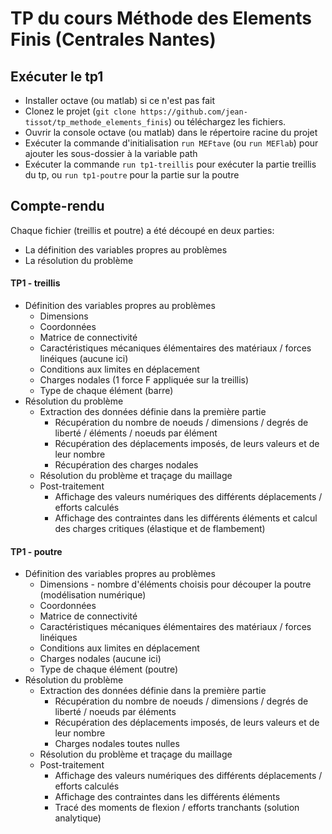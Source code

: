 # TP du cours Méthode des Elements Finis (Centrales Nantes)
## Exécuter le tp1
- Installer octave (ou matlab) si ce n'est pas fait
- Clonez le projet (`git clone https://github.com/jean-tissot/tp_methode_elements_finis`) ou téléchargez les fichiers.
- Ouvrir la console octave (ou matlab) dans le répertoire racine du projet
- Exécuter la commande d'initialisation `run MEFtave` (ou `run MEFlab`) pour ajouter les sous-dossier à la variable path
- Exécuter la commande `run tp1-treillis` pour exécuter la partie treillis du tp, ou `run tp1-poutre` pour la partie sur la poutre

## Compte-rendu
Chaque fichier (treillis et poutre) a été découpé en deux parties:
- La définition des variables propres au problèmes
- La résolution du problème
#### TP1 - treillis
- Définition des variables propres au problèmes
    - Dimensions
    - Coordonnées
    - Matrice de connectivité
    - Caractéristiques mécaniques élémentaires des matériaux / forces linéiques (aucune ici)
    - Conditions aux limites en déplacement
    - Charges nodales (1 force F appliquée sur la treillis)
    - Type de chaque élément (barre)
- Résolution du problème
    - Extraction des données définie dans la première partie
        - Récupération du nombre de noeuds / dimensions / degrés de liberté / éléments / noeuds par élément
        - Récupération des déplacements imposés, de leurs valeurs et de leur nombre
        - Récupération des charges nodales
    - Résolution du problème et traçage du maillage
    - Post-traitement
        - Affichage des valeurs numériques des différents déplacements / efforts calculés
        - Affichage des contraintes dans les différents éléments et calcul des charges critiques (élastique et de flambement)

#### TP1 - poutre
- Définition des variables propres au problèmes
    - Dimensions - nombre d'éléments choisis pour découper la poutre (modélisation numérique)
    - Coordonnées
    - Matrice de connectivité
    - Caractéristiques mécaniques élémentaires des matériaux / forces linéiques
    - Conditions aux limites en déplacement
    - Charges nodales (aucune ici)
    - Type de chaque élément (poutre)
- Résolution du problème
    - Extraction des données définie dans la première partie
        - Récupération du nombre de noeuds / dimensions / degrés de liberté / noeuds par éléments
        - Récupération des déplacements imposés, de leurs valeurs et de leur nombre
        - Charges nodales toutes nulles
    - Résolution du problème et traçage du maillage
    - Post-traitement
        - Affichage des valeurs numériques des différents déplacements / efforts calculés
        - Affichage des contraintes dans les différents éléments
        - Tracé des moments de flexion / efforts tranchants (solution analytique)
